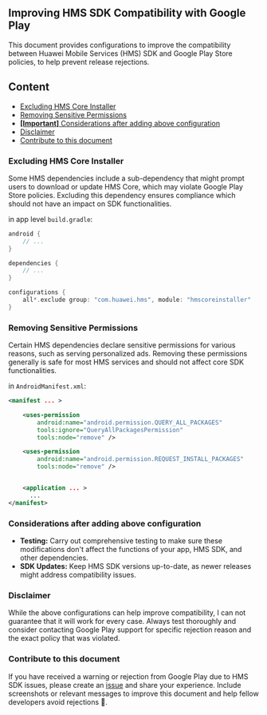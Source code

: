## Improving HMS SDK Compatibility with Google Play

This document provides configurations to improve the compatibility between Huawei Mobile Services (HMS) SDK and Google Play Store policies, to help prevent release rejections.

## Content

- [Excluding HMS Core Installer](#excluding-hms-core-installer)
- [Removing Sensitive Permissions](#removing-sensitive-permissions)
- [**[Important]** Considerations after adding above configuration](#considerations-after-adding-above-configuration)
- [Disclaimer](#disclaimer)
- [Contribute to this document](#contribute-to-this-document)

### Excluding HMS Core Installer

Some HMS dependencies include a sub-dependency that might prompt users to download or update HMS Core, which may violate Google Play Store policies. Excluding this dependency ensures compliance which should not have an impact on SDK functionalities.

in app level `build.gradle`:

```groovy
android {
    // ...
}

dependencies {
    // ...
}

configurations {
    all*.exclude group: "com.huawei.hms", module: "hmscoreinstaller"
}
```

### Removing Sensitive Permissions

Certain HMS dependencies declare sensitive permissions for various reasons, such as serving personalized ads. Removing these permissions generally is safe for most HMS services and should not affect core SDK functionalities.

in `AndroidManifest.xml`:

```xml
<manifest ... >

    <uses-permission
        android:name="android.permission.QUERY_ALL_PACKAGES"
        tools:ignore="QueryAllPackagesPermission"
        tools:node="remove" />

    <uses-permission
        android:name="android.permission.REQUEST_INSTALL_PACKAGES"
        tools:node="remove" />


    <application ... >
      ...
</manifest>
```

### Considerations after adding above configuration

- **Testing:** Carry out comprehensive testing to make sure these modifications don't affect the functions of your app, HMS SDK, and other dependencies.
- **SDK Updates:** Keep HMS SDK versions up-to-date, as newer releases might address compatibility issues.

### Disclaimer

While the above configurations can help improve compatibility, I can not guarantee that it will work for every case. Always test thoroughly and consider contacting Google Play support for specific rejection reason and the exact policy that was violated.

### Contribute to this document

If you have received a warning or rejection from Google Play due to HMS SDK issues, please create an <a href="https://github.com/megaacheyounes/hms-google-play-compatibility-config/issues" target="_blank">issue</a> and share your experience. Include screenshots or relevant messages to improve this document and help fellow developers avoid rejections 🙏.
